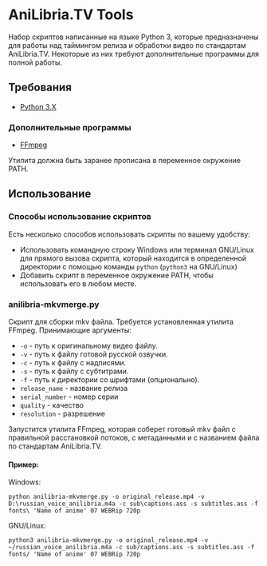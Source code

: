 # AniLibria.TV Tools
Набор скриптов написанные на языке Python 3, которые предназначены для работы над таймингом релиза и обработки видео по стандартам AniLibria.TV.
Некоторые из них требуют дополнительные программы для полной работы.

## Требования
  * [Python 3.X](https://www.python.org/downloads/)

### Дополнительные программы
  * [FFmpeg](https://ffmpeg.org/download.html)

  Утилита должна быть заранее прописана в переменное окружение PATH.
  
## Использование

### Способы использование скриптов
Есть несколько способов использовать скрипты по вашему удобству:

  * Использовать командную строку Windows или терминал GNU/Linux для прямого
  вызова скрипта, который находится в определенной директории с помощью команды `python` (`python3` на GNU/Linux)
  * Добавить скрипт в переменное окружение PATH, чтобы использовать его в любом месте.
  
### anilibria-mkvmerge.py
Скрипт для сборки mkv файла. Требуется установленная утилита FFmpeg.
Принимающие аргументы:

  * `-o` - путь к оригинальному видео файлу.
  * `-v` - путь к файлу готовой русской озвучки.
  * `-c` - путь к файлу с надписями.
  * `-s` - путь к файлу с субтитрами.
  * `-f` - путь к директории со шрифтами (опционально).
  * `release_name` - название релиза
  * `serial_number` - номер серии
  * `quality` - качество
  * `resolution` - разрешение
  
Запустится утилита FFmpeg, которая соберет готовый mkv файл с правильной расстановкой потоков,
с метаданными и с названием файла по стандартам AniLibria.TV.

#### Пример:
Windows:

`python anilibria-mkvmerge.py -o original_release.mp4 -v D:\russian_voice_anilibria.m4a -c sub\captions.ass -s subtitles.ass -f fonts\ 'Name of anime' 07 WEBRip 720p`
    
GNU/Linux:

`python3 anilibria-mkvmerge.py -o original_release.mp4 -v ~/russian_voice_anilibria.m4a -c sub/captions.ass -s subtitles.ass -f fonts/ 'Name of anime' 07 WEBRip 720p`


  
